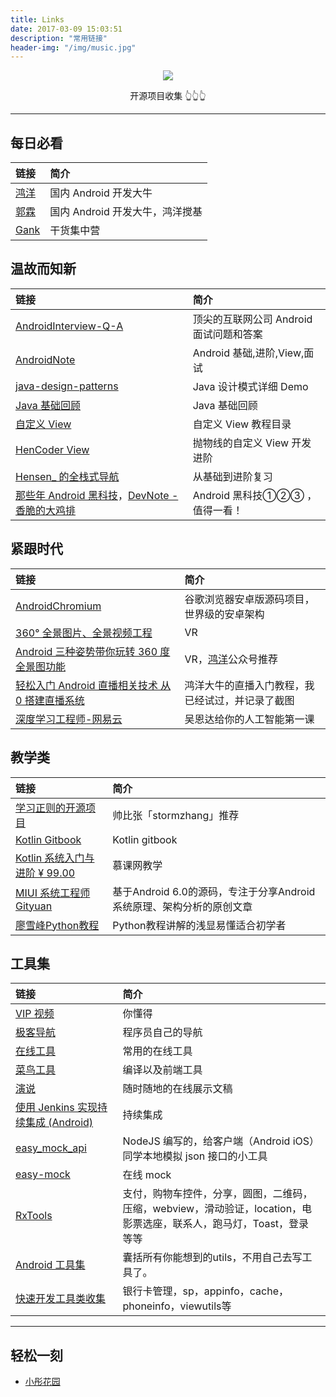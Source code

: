 ```yaml
---
title: Links
date: 2017-03-09 15:03:51
description: "常用链接"
header-img: "/img/music.jpg"
---
```

[<div align=center><img src="https://dn-linuxcn.qbox.me/data/attachment/album/201503/19/212638snhia4axi14x5rt5.jpg"/></div>](/project_collection)
<div align=center>开源项目收集 👆👆👆</div>

--------------------------------
## 每日必看
| 链接        |     简介     |
| :----------- | :-----------|
|[鸿洋](http://blog.csdn.net/lmj623565791?viewmode=contents)| 国内 Android 开发大牛 |
|[郭霖](http://weixin.sogou.com/weixin?type=1&query=guolin_blog&ie=utf8&_sug_=n&_sug_type_=&w=01015002&oq=&ri=2&sourceid=sugg&sut=893&sst0=1477555640580&lkt=1%2C1477555640477%2C1477555640477)| 国内 Android 开发大牛，鸿洋搅基 |
|[Gank](http://gank.io/) | 干货集中营 |

## 温故而知新
| 链接        |     简介     |
| :----------- | :-----------|
|[AndroidInterview-Q-A](https://github.com/JackyAndroid/AndroidInterview-Q-A) | 顶尖的互联网公司 Android面试问题和答案|
|[AndroidNote](https://github.com/linsir6/AndroidNote) | Android 基础,进阶,View,面试 |
|[java-design-patterns](https://github.com/iluwatar/java-design-patterns) | Java 设计模式详细 Demo |
|[Java 基础回顾](http://blog.csdn.net/dd864140130/article/details/55833087) | Java 基础回顾 |
|[自定义 View](http://www.gcssloop.com/customview/CustomViewIndex) | 自定义 View 教程目录 |
|[HenCoder View](http://hencoder.com/ui-1-1/) | 抛物线的自定义 View 开发进阶 |
|[Hensen_ 的全栈式导航](http://blog.csdn.net/qq_30379689/article/details/52637226) | 从基础到进阶复习 |
|[那些年 Android 黑科技](http://www.jianshu.com/p/cb2deed0f2d8)，[DevNote - 香脆的大鸡排](https://github.com/BolexLiu/DevNote) | Android 黑科技①②③ ，值得一看！ |

## 紧跟时代
| 链接        |     简介     |
| :----------- | :-----------|
|[AndroidChromium](https://github.com/JackyAndroid/AndroidChromium/blob/master/README-CN.md) | 谷歌浏览器安卓版源码项目，世界级的安卓架构 |
|[360° 全景图片、全景视频工程](https://github.com/sfsheng0322/DroidVR)| VR |
|[Android 三种姿势带你玩转 360 度全景图功能](http://www.jianshu.com/p/adfab8201660) |   VR，[鸿洋](http://mp.weixin.qq.com/s/XxzM3YIR-V2BD2M833qlhQ)公众号推荐 |
|[轻松入门 Android 直播相关技术 从 0 搭建直播系统](http://blog.csdn.net/lmj623565791/article/details/77937483)| 鸿洋大牛的直播入门教程，我已经试过，并记录了截图 |
|[深度学习工程师-网易云](http://mooc.study.163.com/smartSpec/detail/1001319001.htm) | 吴恩达给你的人工智能第一课 |

## 教学类
| 链接        |     简介     |
| :----------- | :-----------|
|[学习正则的开源项目](https://github.com/zeeshanu/learn-regex/blob/master/README-cn.md) | 帅比张「stormzhang」推荐 |
|[Kotlin Gitbook](https://huanglizhuo.gitbooks.io/kotlin-in-chinese/content/GettingStarted/Basic-Syntax.html?q=) | Kotlin gitbook |
|[Kotlin 系统入门与进阶 ¥ 99.00](http://coding.imooc.com/class/evaluation/108.html?page=3) | 慕课网教学 |
|[MIUI 系统工程师 Gityuan](http://gityuan.com/about/) | 基于Android 6.0的源码，专注于分享Android系统原理、架构分析的原创文章 |
|[廖雪峰Python教程](http://www.liaoxuefeng.com/wiki/0014316089557264a6b348958f449949df42a6d3a2e542c000/00143184474383175eeea92a8b0439fab7b392a8a32f8fa000) | Python教程讲解的浅显易懂适合初学者|

## 工具集
| 链接        |     简介     |
| :----------- | :-----------|
|[VIP 视频](http://ilxdh.com/) | 你懂得 |
|[极客导航](http://www.jikedaohang.com/) | 程序员自己的导航 |
|[在线工具](http://tool.lu/) | 常用的在线工具 |
|[菜鸟工具](http://c.runoob.com/) | 编译以及前端工具 |
|[演说](http://yanshuo.io/) | 随时随地的在线展示文稿 |
|[使用 Jenkins 实现持续集成 (Android)](http://www.pgyer.com/doc/view/jenkins) | 持续集成 |
|[easy_mock_api](https://github.com/heimashi/easy_mock_api) | NodeJS 编写的，给客户端（Android iOS）同学本地模拟 json 接口的小工具 |
|[easy-mock](https://easy-mock.com/) | 在线 mock |
|[RxTools](https://github.com/vondear/RxTools) | 支付，购物车控件，分享，圆图，二维码，压缩，webview，滑动验证，location，电影票选座，联系人，跑马灯，Toast，登录 等等 |
|[Android 工具集](https://github.com/Blankj/AndroidUtilCode) | 囊括所有你能想到的utils，不用自己去写工具了。 |
| [快速开发工具类收集](https://github.com/AbrahamCaiJin/CommonUtilLibrary) | 银行卡管理，sp，appinfo，cache，phoneinfo，viewutils等 |
	
--------------------------------
## 轻松一刻
- [小彤花园](http://www.jianshu.com/u/4a4eb4feee62)

<!-- ## React Native (是时候学习一波了！)
- [涩郎React-Native](http://godcoder.me/categories/%E6%8A%80%E6%9C%AF%E5%8D%9A%E5%AE%A2/React-Native/)
- [crazycodeboy的React Native总结](https://github.com/crazycodeboy/RNStudyNotes)
- [高仿掘金-React Native](http://blog.csdn.net/w337198302/article/details/53225051)
- [React Native开发工具配置](https://github.com/le0zh/blog/issues/1) -->

<!-- ## Nice Blog
* [中二病也要开发 ANDROID](http://kaedea.com/)
* [王亟亟的大牛之路](http://blog.csdn.net/ddwhan0123?viewmode=contents) - Android, iOS, react-native
* [D_clock爱吃葱花](http://blog.coderclock.com/) - 
* [《Android开发艺术探索》读书笔记](https://hujiaweibujidao.github.io/blog/2015/12/05/art-of-android-development-reading-notes/)
* [Android样式的开发](http://keeganlee.me/post/android/20150830)- shape、selector、layer-list、level-list、style等
* [南尘](http://www.cnblogs.com/liushilin) - [内存泄漏全解析](http://www.cnblogs.com/liushilin/p/5900089.html), [Retrofit](http://www.cnblogs.com/liushilin/p/6164901.html)
* [一个五年Android开发者百度、阿里、聚美、映客的面试心经](http://gdky005.com/2016/07/08/%E4%B8%80%E4%B8%AA%E4%BA%94%E5%B9%B4Android%E5%BC%80%E5%8F%91%E8%80%85%E7%99%BE%E5%BA%A6%E3%80%81%E9%98%BF%E9%87%8C%E3%80%81%E8%81%9A%E7%BE%8E%E3%80%81%E6%98%A0%E5%AE%A2%E7%9A%84%E9%9D%A2%E8%AF%95%E5%BF%83%E7%BB%8F/) - 前人指路
* [drakeet](https://drakeet.me/) - 阿里Android开发者
* [咕咚](http://gudong.name/) - 独立Android开发者
* [素锦](http://isujin.com/) - 有个性的网站
* [卖桃君随想录](http://macshuo.com/) - 70后程序员的理想
* [Aixiu](http://blog.ynxiu.com/about/) - 一个不会写代码的，平面工作者！
* [灰姑娘](http://ephen.me/About/) - 产品运营经理(妹子哟~)
* [MOxFIVE](http://moxfive.xyz/) - 专注于前端
* [Xesam](http://xesam.github.io/tag/android/) - 靠谱的娱乐型程序员
* [张涛-开源实验室](http://www.kymjs.com/works/)
* [edolphin](http://edolphin.site/archives/) - ubuntu搜狗输入法，idea下无法输入中文
* [拥抱 Android Studio ：Gradle 插件开发](http://kvh.io/cn/tags/EmbraceAndroidStudio/)
* [Werb](http://werb.github.io/) - android视频音频,python打包apk等
* [半栈工程师](https://halfstackdeveloper.github.io/) - 滑动卡片, 悬浮球, JVM, HotFix等 -->

<!-- ## A collection of links
- [主席](https://github.com/singwhatiwanna), 微博[任玉刚Coder](http://weibo.com/uc83018062?is_hot=1) - 《Android开发艺术探索》作者
- [泡在网上的日子](http://www.jcodecraeer.com/plus/list.php?tid=18) - 做最好的移动开发社区
- [给 Android 开发者的 RxJava 详解](http://gank.io/post/560e15be2dca930e00da1083#toc_1) by [`扔物线`](https://github.com/rengwuxian)
- 使用CheckStyle检查代码(http://gudong.name/2016/04/07/checkstyle.html) -->
